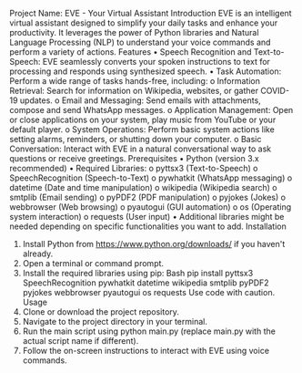 Project Name: EVE - Your Virtual Assistant
Introduction
EVE is an intelligent virtual assistant designed to simplify your daily tasks and enhance your productivity. It leverages the power of Python libraries and Natural Language Processing (NLP) to understand your voice commands and perform a variety of actions.
Features
•	Speech Recognition and Text-to-Speech: EVE seamlessly converts your spoken instructions to text for processing and responds using synthesized speech.
•	Task Automation: Perform a wide range of tasks hands-free, including:
o	Information Retrieval: Search for information on Wikipedia, websites, or gather COVID-19 updates.
o	Email and Messaging: Send emails with attachments, compose and send WhatsApp messages.
o	Application Management: Open or close applications on your system, play music from YouTube or your default player.
o	System Operations: Perform basic system actions like setting alarms, reminders, or shutting down your computer.
o	Basic Conversation: Interact with EVE in a natural conversational way to ask questions or receive greetings.
Prerequisites
•	Python (version 3.x recommended)
•	Required Libraries:
o	pyttsx3 (Text-to-Speech)
o	SpeechRecognition (Speech-to-Text)
o	pywhatkit (WhatsApp messaging)
o	datetime (Date and time manipulation)
o	wikipedia (Wikipedia search)
o	smtplib (Email sending)
o	pyPDF2 (PDF manipulation)
o	pyjokes (Jokes)
o	webbrowser (Web browsing)
o	pyautogui (GUI automation)
o	os (Operating system interaction)
o	requests (User input)
•	Additional libraries might be needed depending on specific functionalities you want to add.
Installation
1.	Install Python from https://www.python.org/downloads/ if you haven't already.
2.	Open a terminal or command prompt.
3.	Install the required libraries using pip:
Bash
pip install pyttsx3 SpeechRecognition pywhatkit datetime wikipedia smtplib pyPDF2 pyjokes webbrowser pyautogui os requests
Use code with caution.
Usage
1.	Clone or download the project repository.
2.	Navigate to the project directory in your terminal.
3.	Run the main script using python main.py (replace main.py with the actual script name if different).
4.	Follow the on-screen instructions to interact with EVE using voice commands.

